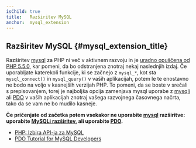 ```yaml
---
isChild: true
title:   Razširitev MySQL
anchor:  mysql_extension
---
```


## Razširitev MySQL {#mysql_extension_title}

Razširitev [mysql] za PHP ni več v aktivnem razvoju in je [uradno opuščena od PHP 5.5.0][mysql_deprecated],
kar pomeni, da bo odstranjena znotraj nekaj naslednjih izdaj. Če uporabljate katerekoli funkcije, ki
se začnejo z `mysql_*`, kot sta `mysql_connect()` in `mysql_query()` v vaših aplikacijah, potem le te enostavno ne
bodo na voljo v kasnejših verzijah PHP. To pomeni, da se boste v srečali s prepisovanjem, torej
je najboljša opcija zamenjava mysql uporabe z [mysqli] ali [PDO] v vaših aplikacijah znotraj vašega razvojnega časovnega
načrta, tako da se vam ne bo mudilo kasneje.

**Če pričenjate od začetka potem vsekakor ne
uporabite [mysql] razširitve: uporabite [MySQLi razširitev][mysqli], ali uporabite [PDO].**

* [PHP: Izbira API-ja za MySQL][mysql_api]
* [PDO Tutorial for MySQL Developers][pdo4mysql_devs]

[mysql]: http://php.net/mysql
[mysql_deprecated]: http://php.net/migration55.deprecated
[mysqli]: http://php.net/mysqli
[PDO]: http://php.net/pdo
[mysql_api]: http://php.net/mysqlinfo.api.choosing
[pdo4mysql_devs]: http://wiki.hashphp.org/PDO_Tutorial_for_MySQL_Developers